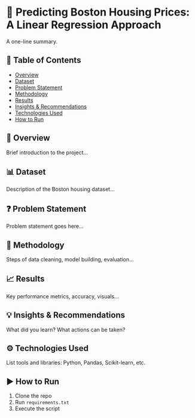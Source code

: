 # 📌 Predicting Boston Housing Prices: A Linear Regression Approach

A one-line summary.

## 📂 Table of Contents
- [Overview](#-overview)
- [Dataset](#-dataset)
- [Problem Statement](#-problem-statement)
- [Methodology](#-methodology)
- [Results](#-results)
- [Insights & Recommendations](#-insights--recommendations)
- [Technologies Used](#technologies-used)
- [How to Run](#how-to-run)

## 🧠 Overview

Brief introduction to the project...

## 📊 Dataset

Description of the Boston housing dataset...

## ❓ Problem Statement

Problem statement goes here...

## 🔎 Methodology

Steps of data cleaning, model building, evaluation...

## 📈 Results

Key performance metrics, accuracy, visuals...

## 💡 Insights & Recommendations

What did you learn? What actions can be taken?

## ⚙️ Technologies Used

List tools and libraries: Python, Pandas, Scikit-learn, etc.

## ▶️ How to Run

1. Clone the repo
2. Run `requirements.txt`
3. Execute the script
